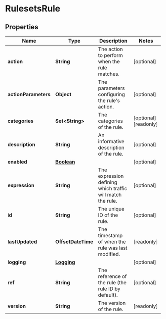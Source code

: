 

# RulesetsRule


## Properties

| Name | Type | Description | Notes |
|------------ | ------------- | ------------- | -------------|
|**action** | **String** | The action to perform when the rule matches. |  [optional] |
|**actionParameters** | **Object** | The parameters configuring the rule&#39;s action. |  [optional] |
|**categories** | **Set&lt;String&gt;** | The categories of the rule. |  [optional] [readonly] |
|**description** | **String** | An informative description of the rule. |  [optional] |
|**enabled** | [**Boolean**](Boolean.md) |  |  [optional] |
|**expression** | **String** | The expression defining which traffic will match the rule. |  [optional] |
|**id** | **String** | The unique ID of the rule. |  [optional] |
|**lastUpdated** | **OffsetDateTime** | The timestamp of when the rule was last modified. |  [readonly] |
|**logging** | [**Logging**](Logging.md) |  |  [optional] |
|**ref** | **String** | The reference of the rule (the rule ID by default). |  [optional] |
|**version** | **String** | The version of the rule. |  [readonly] |



